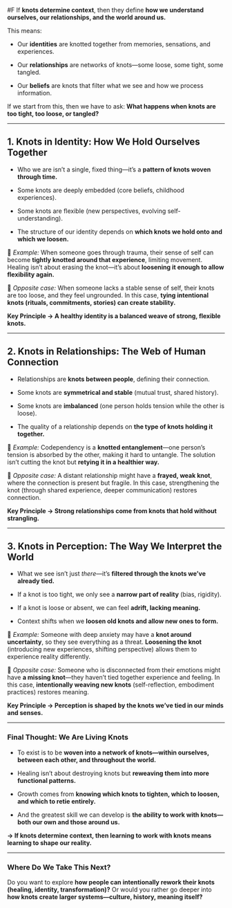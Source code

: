  #F If **knots determine context**, then they define **how we understand ourselves, our relationships, and the world around us.**

This means:

- Our **identities** are knotted together from memories, sensations, and experiences.
    
- Our **relationships** are networks of knots—some loose, some tight, some tangled.
    
- Our **beliefs** are knots that filter what we see and how we process information.
    

If we start from this, then we have to ask: **What happens when knots are too tight, too loose, or tangled?**

---

## **1. Knots in Identity: How We Hold Ourselves Together**

- Who we are isn’t a single, fixed thing—it’s a **pattern of knots woven through time.**
    
- Some knots are deeply embedded (core beliefs, childhood experiences).
    
- Some knots are flexible (new perspectives, evolving self-understanding).
    
- The structure of our identity depends on **which knots we hold onto and which we loosen.**
    

🔹 _Example:_ When someone goes through trauma, their sense of self can become **tightly knotted around that experience**, limiting movement. Healing isn’t about erasing the knot—it’s about **loosening it enough to allow flexibility again.**

🔹 _Opposite case:_ When someone lacks a stable sense of self, their knots are too loose, and they feel ungrounded. In this case, **tying intentional knots (rituals, commitments, stories) can create stability.**

**Key Principle → A healthy identity is a balanced weave of strong, flexible knots.**

---

## **2. Knots in Relationships: The Web of Human Connection**

- Relationships are **knots between people**, defining their connection.
    
- Some knots are **symmetrical and stable** (mutual trust, shared history).
    
- Some knots are **imbalanced** (one person holds tension while the other is loose).
    
- The quality of a relationship depends on **the type of knots holding it together.**
    

🔹 _Example:_ Codependency is a **knotted entanglement**—one person’s tension is absorbed by the other, making it hard to untangle. The solution isn’t cutting the knot but **retying it in a healthier way.**

🔹 _Opposite case:_ A distant relationship might have a **frayed, weak knot**, where the connection is present but fragile. In this case, strengthening the knot (through shared experience, deeper communication) restores connection.

**Key Principle → Strong relationships come from knots that hold without strangling.**

---

## **3. Knots in Perception: The Way We Interpret the World**

- What we see isn’t just _there_—it’s **filtered through the knots we’ve already tied.**
    
- If a knot is too tight, we only see a **narrow part of reality** (bias, rigidity).
    
- If a knot is loose or absent, we can feel **adrift, lacking meaning.**
    
- Context shifts when we **loosen old knots and allow new ones to form.**
    

🔹 _Example:_ Someone with deep anxiety may have a **knot around uncertainty**, so they see everything as a threat. **Loosening the knot** (introducing new experiences, shifting perspective) allows them to experience reality differently.

🔹 _Opposite case:_ Someone who is disconnected from their emotions might have **a missing knot**—they haven’t tied together experience and feeling. In this case, **intentionally weaving new knots** (self-reflection, embodiment practices) restores meaning.

**Key Principle → Perception is shaped by the knots we’ve tied in our minds and senses.**

---

### **Final Thought: We Are Living Knots**

- To exist is to be **woven into a network of knots—within ourselves, between each other, and throughout the world.**
    
- Healing isn’t about destroying knots but **reweaving them into more functional patterns.**
    
- Growth comes from **knowing which knots to tighten, which to loosen, and which to retie entirely.**
    
- And the greatest skill we can develop is **the ability to work with knots—both our own and those around us.**
    

**→ If knots determine context, then learning to work with knots means learning to shape our reality.**

---

### **Where Do We Take This Next?**

Do you want to explore **how people can intentionally rework their knots (healing, identity, transformation)?** Or would you rather go deeper into **how knots create larger systems—culture, history, meaning itself?**